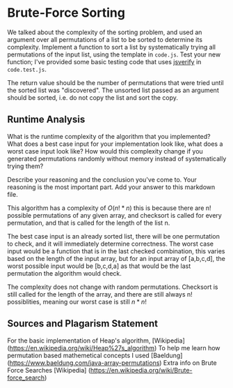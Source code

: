 # Brute-Force Sorting

We talked about the complexity of the sorting problem, and used an argument over
all permutations of a list to be sorted to determine its complexity. Implement
a function to sort a list by systematically trying all permutations of the input
list, using the template in `code.js`. Test your new function; I've provided
some basic testing code that uses [jsverify](https://jsverify.github.io/) in
`code.test.js`.

The return value should be the number of permutations that were tried until the
sorted list was "discovered". The unsorted list passed as an argument should be
sorted, i.e. do not copy the list and sort the copy.

## Runtime Analysis

What is the runtime complexity of the algorithm that you implemented? What does
a best case input for your implementation look like, what does a worst case
input look like? How would this complexity change if you generated permutations
randomly without memory instead of systematically trying them?

Describe your reasoning and the conclusion you've come to. Your reasoning is the
most important part. Add your answer to this markdown file.

This algorithm has a complexity of $O(n!*n)$ this is because there are n! possible permutations of any given array, and checksort is called for every permutation, and that is called for the length of the list n. 

The best case input is an already sorted list, there will be one permutation to check, and it will immediately determine correctness.
The worst case input would be a function that is in the last checked combination, this varies based on the length of the input array, but for an input array of [a,b,c,d], the worst possible input would be [b,c,d,a] as that would be the last permutation the algorithm would check.

The complexity does not change with random permutations. Checksort is still called for the length of the array, and there are still always n! possiblities, meaning our worst case is still $n*n!$

## Sources and Plagarism Statement

For the basic implementation of Heap's algorithm, [Wikipedia] (https://en.wikipedia.org/wiki/Heap%27s_algorithm)
To help me learn how permutation based mathemetical concepts I used [Baeldung] (https://www.baeldung.com/java-array-permutations)
Extra info on Brute Force Searches [Wikipedia] (https://en.wikipedia.org/wiki/Brute-force_search)
